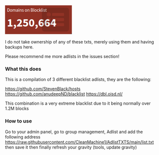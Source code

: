 ![alt text](pic.png)

I do not take ownership of any of these txts, merely using them and having 
backups here.

Please recommend me more adlists in the issues section!

### What this does

This is a compilation of 3 different blacklist adlists, they are the following:

https://github.com/StevenBlack/hosts
https://github.com/anudeepND/blacklist
https://dbl.oisd.nl/

This combination is a very extreme blacklist due to it being normally over 1.2M blocks

### How to use 

Go to your admin panel, go to group management, Adlist and add the following address
https://raw.githubusercontent.com/CleanMachine1/AdlistTXTS/main/list.txt
then save it
then finally refresh your gravity (tools, update gravity)

